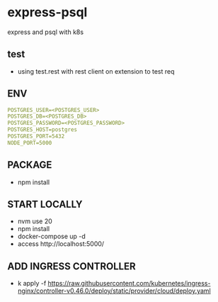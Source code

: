 # express-psql
express and psql with k8s

## test
- using test.rest with rest client on extension to test req

## ENV
```yml
POSTGRES_USER=<POSTGRES_USER>
POSTGRES_DB=<POSTGRES_DB>
POSTGRES_PASSWORD=<POSTGRES_PASSWORD>
POSTGRES_HOST=postgres
POSTGRES_PORT=5432
NODE_PORT=5000
```

## PACKAGE
- npm install

## START LOCALLY
- nvm use 20
- npm install
- docker-compose up -d
- access http://localhost:5000/

## ADD INGRESS CONTROLLER
- k apply -f https://raw.githubusercontent.com/kubernetes/ingress-nginx/controller-v0.46.0/deploy/static/provider/cloud/deploy.yaml
